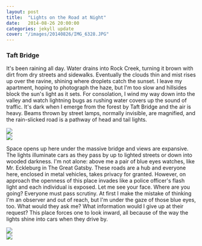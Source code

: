 ```yaml
---
layout: post
title:  "Lights on the Road at Night"
date:   2014-08-26 20:00:00
categories: jekyll update
cover: "/images/20140826/IMG_6328.JPG"
---
```

<div class="col-md-12">
<h3>Taft Bridge</h3>
<p>
  It's been raining all day. Water drains into Rock Creek, turning it brown with dirt from dry streets and sidewalks. Eventually
  the clouds thin and mist rises up over the ravine, shining where droplets catch the sunset. I leave my apartment, hoping to photograph
  the haze, but I'm too slow and hillsides block the sun's light as it sets. For consolation, I wind my way down into the valley
  and watch lightning bugs as rushing water covers up the sound of traffic. It's dark when I emerge from the forest by Taft Bridge and the 
  air is heavy. Beams thrown by street lamps, normally invisible, are magnified, and the rain-slicked road is a pathway of head and tail lights. 
</p>
<div class="row">
  <div class="col-lg-6 col-sm-12">
    <img class="img-responsive blog-img" src="{{baseurl}}/keep_trackin/images/20140826/IMG_6328.JPG">
  </div>
  <div class="col-lg-6 col-sm-12">
    <img class="img-responsive blog-img" src="{{baseurl}}/keep_trackin/images/20140826/IMG_6303.JPG">
  </div>
</div>
<p>
  Space opens up here under the massive bridge and views are expansive. The lights illuminate cars as they pass by up to lighted streets or
  down into wooded darkness. I'm not alone: above me a pair of blue eyes watches, like Mr. Eckleburg in The Great Gatsby. These roads are a hub and everyone 
  here, enclosed in metal vehicles, takes privacy for granted. However, on approach the openness of this place invades like a police officer's 
  flash light and each individual is exposed. Let me see your face. Where are you going? Everyone must pass scrutiny. At first I make the mistake of 
  thinking I'm an observer and out of reach, but I'm under the gaze of those blue eyes, too. What would they ask me? What information
  would I give up at their request? This place forces one to look inward, all because of the way the lights shine into cars when they drive by.
</p>
<div class="row">
  <div class="col-lg-6 col-sm-12">
    <img class="img-responsive blog-img" src="{{baseurl}}/keep_trackin/images/20140826/IMG_6309.JPG">
  </div>
  <div class="col-lg-6 col-sm-12">
    <img class="img-responsive blog-img" src="{{baseurl}}/keep_trackin/images/20140826/IMG_6323.JPG">
  </div>
</div>
</div>